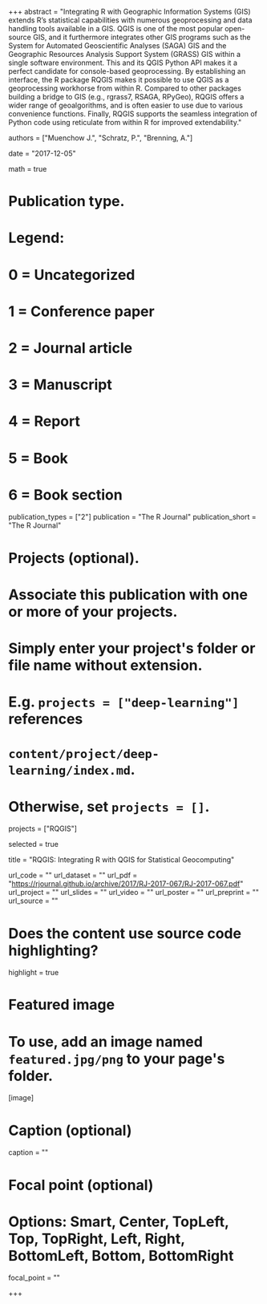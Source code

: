 +++
abstract = "Integrating R with Geographic Information Systems (GIS) extends R’s statistical capabilities with numerous geoprocessing and data handling tools available in a GIS. QGIS is one of the most popular open-source GIS, and it furthermore integrates other GIS programs such as the System for Automated Geoscientific Analyses (SAGA) GIS and the Geographic Resources Analysis Support System (GRASS) GIS within a single software environment. This and its QGIS Python API makes it a perfect candidate for console-based geoprocessing. By establishing an interface, the R package RQGIS makes it possible to use QGIS as a geoprocessing workhorse from within R. Compared to other packages building a bridge to GIS (e.g., rgrass7, RSAGA, RPyGeo), RQGIS offers a wider range of geoalgorithms, and is often easier to use due to various convenience functions. Finally, RQGIS supports the seamless integration of Python code using reticulate from within R for improved extendability."

authors = ["Muenchow J.", "Schratz, P.", "Brenning, A."]

date = "2017-12-05"

math = true

# Publication type.
# Legend:
# 0 = Uncategorized
# 1 = Conference paper
# 2 = Journal article
# 3 = Manuscript
# 4 = Report
# 5 = Book
# 6 = Book section
publication_types = ["2"]
publication = "The R Journal"
publication_short = "The R Journal"

# Projects (optional).
#   Associate this publication with one or more of your projects.
#   Simply enter your project's folder or file name without extension.
#   E.g. `projects = ["deep-learning"]` references 
#   `content/project/deep-learning/index.md`.
#   Otherwise, set `projects = []`.
projects = ["RQGIS"]

selected = true

title = "RQGIS: Integrating R with QGIS for Statistical Geocomputing"

url_code = ""
url_dataset = ""
url_pdf = "https://rjournal.github.io/archive/2017/RJ-2017-067/RJ-2017-067.pdf"
url_project = ""
url_slides = ""
url_video = ""
url_poster = ""
url_preprint = ""
url_source = ""

# Does the content use source code highlighting?
highlight = true

# Featured image
# To use, add an image named `featured.jpg/png` to your page's folder. 
[image]
  # Caption (optional)
  caption = ""

  # Focal point (optional)
  # Options: Smart, Center, TopLeft, Top, TopRight, Left, Right, BottomLeft, Bottom, BottomRight
  focal_point = ""

+++
